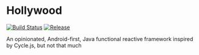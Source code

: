 # Hollywood
[![Build Status](https://travis-ci.org/serandel/hollywood.svg?branch=master)](https://travis-ci.org/serandel/hollywood)
[![Release](https://jitpack.io/v/serandel/hollywood.svg)](https://jitpack.io/#serandel/hollywood)

An opinionated, Android-first, Java functional reactive framework inspired by Cycle.js, but not that much
